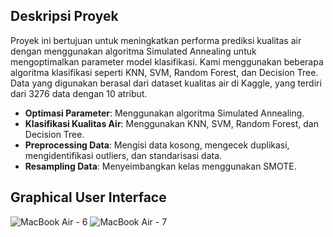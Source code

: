 ## Deskripsi Proyek

Proyek ini bertujuan untuk meningkatkan performa prediksi kualitas air dengan menggunakan algoritma Simulated Annealing untuk mengoptimalkan parameter model klasifikasi. Kami menggunakan beberapa algoritma klasifikasi seperti KNN, SVM, Random Forest, dan Decision Tree. Data yang digunakan berasal dari dataset kualitas air di Kaggle, yang terdiri dari 3276 data dengan 10 atribut.

- **Optimasi Parameter**: Menggunakan algoritma Simulated Annealing.
- **Klasifikasi Kualitas Air**: Menggunakan KNN, SVM, Random Forest, dan Decision Tree.
- **Preprocessing Data**: Mengisi data kosong, mengecek duplikasi, mengidentifikasi outliers, dan standarisasi data.
- **Resampling Data**: Menyeimbangkan kelas menggunakan SMOTE.

## Graphical User Interface
![MacBook Air - 6](https://github.com/FerdiRJ/Sistem-klasifikasi-kualitas-air/assets/131805279/88e860d1-ad01-4fe7-98df-46d66377644a)
![MacBook Air - 7](https://github.com/FerdiRJ/Sistem-klasifikasi-kualitas-air/assets/131805279/31b83258-4745-4b55-91f4-6138d25e34ff)


